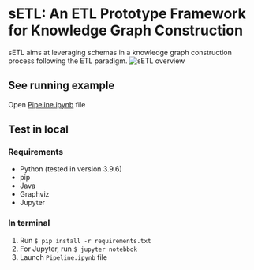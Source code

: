 # sETL: An ETL Prototype Framework for Knowledge Graph Construction
sETL aims at leveraging schemas in a knowledge graph construction process following the ETL paradigm.
![sETL overview](https://github.com/tematres/TemaTres-Vocabulary-Server/assets/59183609/8cd05f83-11e4-47ae-ba12-2f499e914785)

## See running example
Open [Pipeline.ipynb](https://github.com/Sarra-Ouelhadj/SemanticLifting/blob/master/Pipeline.ipynb) file

## Test in local
### Requirements
* Python (tested in version 3.9.6)
* pip
* Java
* Graphviz
* Jupyter

### In terminal
1. Run ```$ pip install -r requirements.txt```
2. For Jupyter, run ```$ jupyter notebbok```
3. Launch `Pipeline.ipynb` file
